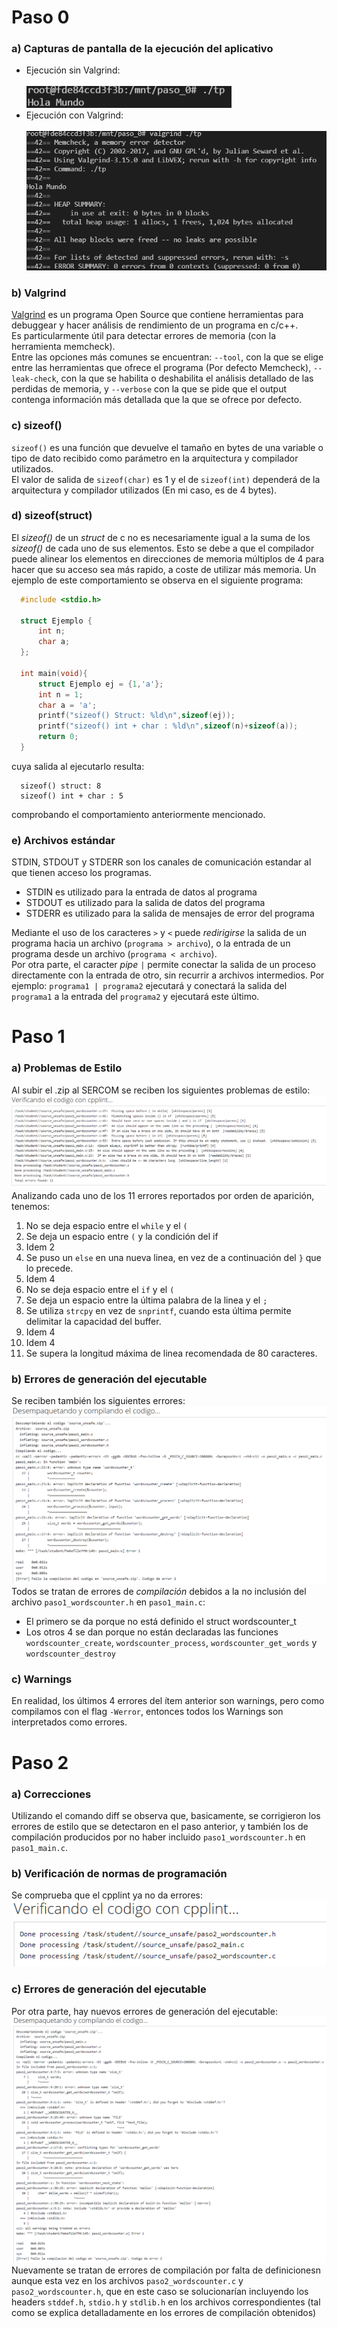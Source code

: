 # Paso 0

### a) Capturas de pantalla de la ejecución del aplicativo
- Ejecución sin Valgrind: <br><br> 
  ![Ejecución sin Valgrind](img/paso_0/sin_valgrind.png)  
- Ejecución con Valgrind: <br><br> 
  ![Ejecución con Valgrind](img/paso_0/con_valgrind.png)  
### b) Valgrind
[Valgrind](https://www.valgrind.org) es un programa Open Source que contiene herramientas para debuggear y hacer análisis de rendimiento de un programa en c/c++.  
Es particularmente útil para detectar errores de memoria (con la herramienta memcheck).  
Entre las opciones más comunes se encuentran: `--tool`, con la que se elige entre las herramientas que ofrece el programa (Por defecto Memcheck), `--leak-check`, con la que se habilita o deshabilita el análisis detallado de las perdidas de memoria, y `--verbose` con la que se pide que el output contenga información más detallada que la que se ofrece por defecto. 
### c) sizeof()
`sizeof()` es una función que devuelve el tamaño en bytes de una variable o tipo de dato recibido como parámetro en la arquitectura y compilador utilizados.  
El valor de salida de `sizeof(char)` es 1 y el de `sizeof(int)` dependerá de la arquitectura y compilador utilizados (En mi caso, es de 4 bytes).
### d) sizeof(struct)
El *sizeof()* de un *struct* de c no es necesariamente igual a la suma de los *sizeof()* de cada uno de sus elementos. Esto se debe a que el compilador puede alinear los elementos en direcciones de memoria múltiplos de 4 para hacer que su acceso sea más rapido, a coste de utilizar más memoria.
Un ejemplo de este comportamiento se observa en el siguiente programa:
```c++
  #include <stdio.h>
  
  struct Ejemplo {
      int n;
      char a;
  };

  int main(void){
      struct Ejemplo ej = {1,'a'};
      int n = 1;
      char a = 'a';
      printf("sizeof() Struct: %ld\n",sizeof(ej));
      printf("sizeof() int + char : %ld\n",sizeof(n)+sizeof(a));
      return 0;
  }
```
cuya salida al ejecutarlo resulta:
```
  sizeof() struct: 8
  sizeof() int + char : 5
```
comprobando el comportamiento anteriormente mencionado.
### e) Archivos estándar
STDIN, STDOUT y STDERR son los canales de comunicación estandar al que tienen acceso los programas.
- STDIN es utilizado para la entrada de datos al programa
- STDOUT es utilizado para la salida de datos del programa
- STDERR es utilizado para la salida de mensajes de error del programa

Mediante el uso de los caracteres `>` y `<` puede *redirigirse* la salida de un programa hacia un archivo (`programa > archivo`), o la entrada de un programa desde un archivo (`programa < archivo`).  
Por otra parte, el caracter *pipe* `|` permite conectar la salida de un proceso directamente con la entrada de otro, sin recurrir a archivos intermedios. Por ejemplo: `programa1 | programa2` ejecutará y conectará la salida del `programa1` a la entrada del `programa2` y ejecutará este último.

# Paso 1

### a) Problemas de Estilo
Al subir el .zip al SERCOM se reciben los siguientes problemas de estilo:  
![Problemas de Estilo](img/paso_1/errores_de_estilo.png)  
Analizando cada uno de los 11 errores reportados por orden de aparición, tenemos:
1) No se deja espacio entre el `while` y el `(`
2) Se deja un espacio entre `(` y la condición del if
3) Idem 2
4) Se puso un `else` en una nueva linea, en vez de a continuación del `}` que lo precede.
5) Idem 4
6) No se deja espacio entre el `if` y el `(`
7) Se deja un espacio entre la última palabra de la linea y el `;`
8) Se utiliza `strcpy` en vez de `snprintf`, cuando esta última permite delimitar la capacidad del buffer.
9) Idem 4
10) Idem 4
11) Se supera la longitud máxima de linea recomendada de 80 caracteres.

### b) Errores de generación del ejecutable
Se reciben también los siguientes errores:  
![Errores de Generación del Ejecutable](img/paso_1/errores_de_generacion.png)  
Todos se tratan de errores de *compilación* debidos a la no inclusión del archivo `paso1_wordscounter.h` en `paso1_main.c`:
- El primero se da porque no está definido el struct wordscounter_t
- Los otros 4 se dan porque no están declaradas las funciones `wordscounter_create`, `wordscounter_process`, `wordscounter_get_words` y `wordscounter_destroy`
  
### c) Warnings
En realidad, los últimos 4 errores del ítem anterior son warnings, pero como compilamos con el flag `-Werror`, entonces todos los Warnings son interpretados como errores.

# Paso 2

### a) Correcciones
Utilizando el comando diff se observa que, basicamente, se corrigieron los errores de estilo que se detectaron en el paso anterior,
y también los de compilación producidos por no haber incluido `paso1_wordscounter.h` en `paso1_main.c`.

### b) Verificación de normas de programación
Se comprueba que el cpplint ya no da errores:  
![Errores de estilo](img/paso_2/errores_de_estilo.png)

### c) Errores de generación del ejecutable
Por otra parte, hay nuevos errores de generación del ejecutable:  
![Errores de generación](img/paso_2/errores_de_generacion.png)  
Nuevamente se tratan de errores de compilación por falta de definicionesn aunque esta vez en los archivos `paso2_wordscounter.c` y `paso2_wordscounter.h`, 
que en este caso se solucionarían incluyendo los headers `stddef.h`, `stdio.h` y `stdlib.h` en los archivos correspondientes 
(tal como se explica detalladamente en los errores de compilación obtenidos)